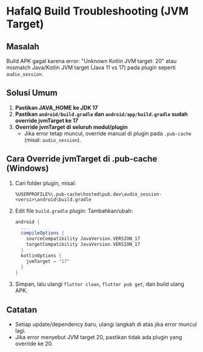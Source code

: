 # HafalQ Build Troubleshooting (JVM Target)

## Masalah
Build APK gagal karena error: "Unknown Kotlin JVM target: 20" atau mismatch Java/Kotlin JVM target (Java 11 vs 17) pada plugin seperti `audio_session`.

## Solusi Umum
1. **Pastikan JAVA_HOME ke JDK 17**
2. **Pastikan `android/build.gradle` dan `android/app/build.gradle` sudah override jvmTarget ke 17**
3. **Override jvmTarget di seluruh modul/plugin**
   - Jika error tetap muncul, override manual di plugin pada `.pub-cache` (misal: `audio_session`).

## Cara Override jvmTarget di .pub-cache (Windows)
1. Cari folder plugin, misal:
   ```
   %USERPROFILE%\.pub-cache\hosted\pub.dev\audio_session-<versi>\android\build.gradle
   ```
2. Edit file `build.gradle` plugin:
   Tambahkan/ubah:
   ```gradle
   android {
     ...
     compileOptions {
       sourceCompatibility JavaVersion.VERSION_17
       targetCompatibility JavaVersion.VERSION_17
     }
     kotlinOptions {
       jvmTarget = "17"
     }
   }
   ```
3. Simpan, lalu ulangi `flutter clean`, `flutter pub get`, dan build ulang APK.

## Catatan
- Setiap update/dependency baru, ulangi langkah di atas jika error muncul lagi.
- Jika error menyebut JVM target 20, pastikan tidak ada plugin yang override ke 20.

